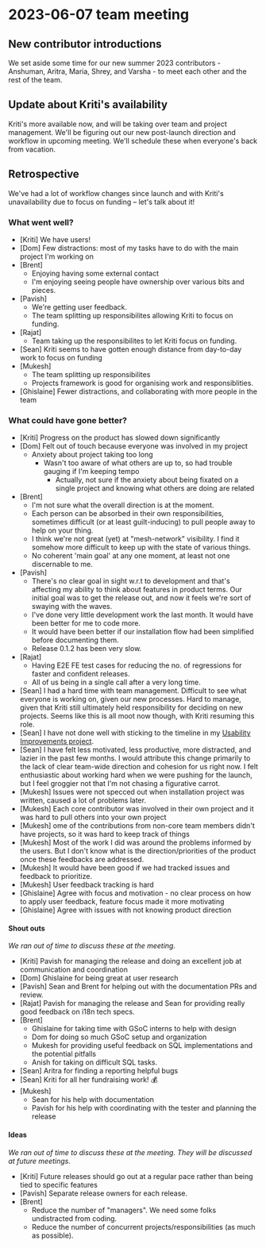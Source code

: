 # 2023-06-07 team meeting

## New contributor introductions
We set aside some time for our new summer 2023 contributors - Anshuman, Aritra, Maria, Shrey, and Varsha - to meet each other and the rest of the team.

## Update about Kriti's availability
Kriti's more available now, and will be taking over team and project management. We'll be figuring out our new post-launch direction and workflow in upcoming meeting. We'll schedule these when everyone's back from vacation.

## Retrospective
We've had a lot of workflow changes since launch and with Kriti's unavailability due to focus on funding – let's talk about it!

### What went well?
- [Kriti] We have users!
- [Dom] Few distractions: most of my tasks have to do with the main project I'm working on
- [Brent] 
    - Enjoying having some external contact
    - I'm enjoying seeing people have ownership over various bits and pieces.
- [Pavish]
    - We're getting user feedback.
    - The team splitting up responsibilites allowing Kriti to focus on funding.
- [Rajat]
    - Team taking up the responsibilites to let Kriti focus on funding. 
- [Sean] Kriti seems to have gotten enough distance from day-to-day work to focus on funding
- [Mukesh]
    - The team splitting up responsibilites
    - Projects framework is good for organising work and responsiblities.
- [Ghislaine] Fewer distractions, and collaborating with more people in the team 

### What could have gone better?
- [Kriti] Progress on the product has slowed down significantly
- [Dom] Felt out of touch because everyone was involved in my project
    - Anxiety about project taking too long
        - Wasn't too aware of what others are up to, so had trouble gauging if I'm keeping tempo
            - Actually, not sure if the anxiety about being fixated on a single project and knowing what others are doing are related 
- [Brent]
    - I'm not sure what the overall direction is at the moment.
    - Each person can be absorbed in their own responsibilities, sometimes difficult (or at least guilt-inducing) to pull people away to help on your thing.
    - I think we're not great (yet) at "mesh-network" visibility. I find it somehow more difficult to keep up with the state of various things.
    - No coherent 'main goal' at any one moment, at least not one discernable to me.
- [Pavish]
    - There's no clear goal in sight w.r.t to development and that's affecting my ability to think about features in product terms. Our initial goal was to get the release out, and now it feels we're sort of swaying with the waves.
    - I've done very little development work the last month. It would have been better for me to code more.
    - It would have been better if our installation flow had been simplified before documenting them.
    - Release 0.1.2 has been very slow.
- [Rajat] 
    - Having E2E FE test cases for reducing the no. of regressions for faster and confident releases.
    - All of us being in a single call after a very long time. 
- [Sean] I had a hard time with team management. Difficult to see what everyone is working on, given our new processes. Hard to manage, given that Kriti still ultimately held responsibility for deciding on new projects. Seems like this is all moot now though, with Kriti resuming this role.
- [Sean] I have not done well with sticking to the timeline in my [Usability Improvements project](https://wiki.mathesar.org/en/projects/2023-04-usability-improvements.md).
- [Sean] I have felt less motivated, less productive, more distracted, and lazier in the past few months. I would attribute this change primarily to the lack of clear team-wide direction and cohesion for us right now. I felt enthusiastic about working hard when we were pushing for the launch, but I feel groggier not that I'm not chasing a figurative carrot.
- [Mukesh] Issues were not specced out when installation project was written, caused a lot of problems later.
- [Mukesh] Each core contributor was involved in their own project and it was hard to pull others into your own project
- [Mukesh] ome of the contributions from non-core team members didn't have projects, so it was hard to keep track of things
- [Mukesh] Most of the work I did was around the problems informed by the users. But I don't know what is the direction/priorities of the product once these feedbacks are addressed.
- [Mukesh] It would have been good if we had tracked issues and feedback to prioritize.
- [Mukesh] User feedback tracking is hard
- [Ghislaine] Agree with focus and motivation - no clear process on how to apply user feedback, feature focus made it more motivating
- [Ghislaine] Agree with issues with not knowing product direction

#### Shout outs
*We ran out of time to discuss these at the meeting.*

- [Kriti] Pavish for managing the release and doing an excellent job at communication and coordination
- [Dom] Ghislaine for being great at user research
- [Pavish] Sean and Brent for helping out with the documentation PRs and review.
- [Rajat] Pavish for managing the release and Sean for providing really good feedback on i18n tech specs. 
- [Brent]
    - Ghislaine for taking time with GSoC interns to help with design
    - Dom for doing so much GSoC setup and organization
    - Mukesh for providing useful feedback on SQL implementations and the potential pitfalls
    - Anish for taking on difficult SQL tasks.
- [Sean] Aritra for finding a reporting helpful bugs
- [Sean] Kriti for all her fundraising work! 💰
- [Mukesh]
	- Sean for his help with documentation
	- Pavish for his help with coordinating with the tester and planning the release

#### Ideas
*We ran out of time to discuss these at the meeting. They will be discussed at future meetings.*

- [Kriti] Future releases should go out at a regular pace rather than being tied to specific features
- [Pavish] Separate release owners for each release.
- [Brent]
    - Reduce the number of "managers". We need some folks undistracted from coding.
    - Reduce the number of concurrent projects/responsibilities (as much as possible).
